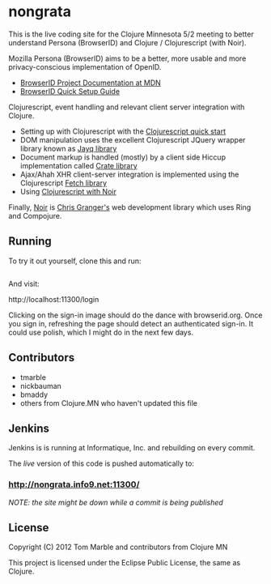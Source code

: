 # nongrata

This is the live coding site for the Clojure Minnesota 5/2 meeting to better 
understand Persona (BrowserID) and Clojure / Clojurescript (with Noir).

Mozilla Persona (BrowserID) aims to be a better, more usable and more privacy-conscious
implementation of OpenID. 
* [BrowserID Project Documentation at MDN](https://developer.mozilla.org/en/BrowserID#The_BrowserID_Project)
* [BrowserID Quick Setup Guide](https://developer.mozilla.org/en/BrowserID/Quick_Setup)

Clojurescript, event handling and relevant client server integration with Clojure. 
* Setting up with Clojurescript with the [Clojurescript quick start](https://github.com/clojure/clojurescript/wiki/Quick-Start)
* DOM manipulation uses the excellent Clojurescript JQuery wrapper library known as [Jayq library](https://github.com/ibdknox/jayq)
* Document markup is handled (mostly) by a client side Hiccup implementation called [Crate library](https://github.com/ibdknox/crate)
* Ajax/Ahah XHR client-server integration is implemented using the Clojurescript [Fetch library](https://github.com/ibdknox/fetch)
* Using [Clojurescript with Noir](http://www.chris-granger.com/2012/02/20/overtone-and-clojurescript/)

Finally, [Noir](https://github.com/ibdknox/webnoir) is [Chris Granger's](https://github.com/ibdknox) web development library which uses Ring and Compojure.

## Running

To try it out yourself, clone this and run:

```lein clean, deps, compile, cljsbuild once, run
```

And visit:

http://localhost:11300/login

Clicking on the sign-in image should do the dance with browserid.org.
Once you sign in, refreshing the page should detect an authenticated
sign-in. It could use polish, which I might do in the next few days.

## Contributors

* tmarble
* nickbauman
* bmaddy
* others from Clojure.MN who haven't updated this file

## Jenkins

Jenkins is is running at Informatique, Inc. and rebuilding on every commit.

The *live* version of this code is pushed automatically to:

### http://nongrata.info9.net:11300/

*NOTE: the site might be down while a commit is being published*

## License

Copyright (C) 2012 Tom Marble and contributors from Clojure MN

This project is licensed under the Eclipse Public License, the same as Clojure.

